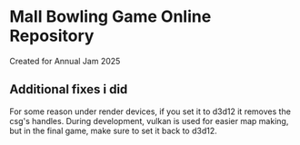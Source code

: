 # Mall Bowling Game Online Repository
Created for Annual Jam 2025

## Additional fixes i did
For some reason under render devices, if you set it to d3d12 it removes the csg's handles. During development, vulkan is used for easier map making, but in the final game, make sure to set it back to d3d12.
